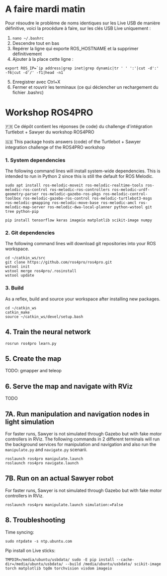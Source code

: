# A faire mardi matin

Pour résoudre le problème de noms identiques sur les Live USB de manière définitive, voici la procédure à faire, sur les clés USB Live uniquement :

1. `nano ~/.bashrc`
2. Descendre tout en bas
3. Repérer la ligne qui exporte ROS_HOSTNAME et la supprimer définitivement
4. Ajouter à la place cette ligne :
```
export ROS_IP=`ip address|grep inet|grep dynamic|tr ' ' ':'|cut -d':' -f6|cut -d'/' -f1|head -n1`
```
5. Enregistrer avec Ctrl+X
6. Fermer et rouvrir les terminaux (ce qui déclencher un rechargement du fichier .bashrc)

# Workshop ROS4PRO
🇫🇷 Ce dépôt contient les réponses (le code) du challenge d'intégration Turtlebot + Sawyer du workshop ROS4PRO 

🇬🇧 This package hosts answers (code) of the Turtlebot + Sawyer integration challenge of the ROS4PRO workshop

### 1. System dependencies
The following command lines will install system-wide dependencies.
This is intended to run in Python 2 since this is still the default for ROS Melodic.
```
sudo apt install ros-melodic-moveit ros-melodic-realtime-tools ros-melodic-ros-control ros-melodic-ros-controllers ros-melodic-urdf-geometry-parser ros-melodic-gazebo-ros-pkgs ros-melodic-control-toolbox ros-melodic-gazebo-ros-control ros-melodic-turtlebot3-msgs ros-melodic-gmapping ros-melodic-move-base ros-melodic-amcl ros-melodic-map-server ros-melodic-dwa-local-planner python-wstool git tree python-pip

pip install tensorflow keras imageio matplotlib scikit-image numpy
```

### 2. Git dependencies
The following command lines will download git repositories into your ROS workspace.
```
cd ~/catkin_ws/src
git clone https://github.com/ros4pro/ros4pro.git
wstool init
wstool merge ros4pro/.rosinstall
wstool update
```

### 3. Build
As a reflex, build and source your workspace after installing new packages.
```
cd ~/catkin_ws
catkin_make
source ~/catkin_ws/devel/setup.bash
```
## 4. Train the neural network
```
rosrun ros4pro learn.py
```

## 5. Create the map
TODO: gmapper and teleop

## 6. Serve the map and navigate with RViz
TODO

## 7A. Run manipulation and navigation nodes in light simulation
For faster runs, Sawyer is not simulated through Gazebo but with fake motor controllers in RViz.
The following commands in 2 different terminals will run the background services for manipulation and navigation and also run  the `manipulate.py` and `navigate.py` scenarii.
```
roslaunch ros4pro manipulate.launch
roslaunch ros4pro navigate.launch
```

## 7B. Run on an actual Sawyer robot
For faster runs, Sawyer is not simulated through Gazebo but with fake motor controllers in RViz.

```
roslaunch ros4pro manipulate.launch simulation:=False
```

## 8. Troubleshooting
Time syncing:
```
sudo ntpdate -s ntp.ubuntu.com
```

Pip install on Live sticks:
```
TMPDIR=/media/ubuntu/usbdata/ sudo -E pip install --cache-dir=/media/ubuntu/usbdata/ --build /media/ubuntu/usbdata/ scikit-image torch matplotlib tqdm torchvision visdom imageio

```

